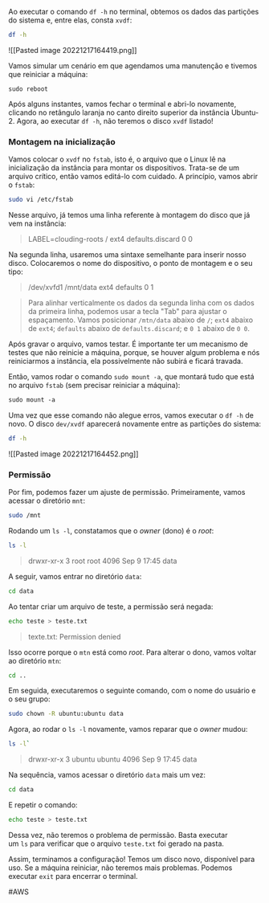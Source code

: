 Ao executar o comando `df -h` no terminal, obtemos os dados das partições do sistema e, entre elas, consta `xvdf`:

```bash
df -h
```

![[Pasted image 20221217164419.png]]

Vamos simular um cenário em que agendamos uma manutenção e tivemos que reiniciar a máquina:

```undefined
sudo reboot
```

Após alguns instantes, vamos fechar o terminal e abri-lo novamente, clicando no retângulo laranja no canto direito superior da instância Ubuntu-2. Agora, ao executar `df -h`, não teremos o disco `xvdf` listado!

### Montagem na inicialização

Vamos colocar o `xvdf` no `fstab`, isto é, o arquivo que o Linux lê na inicialização da instância para montar os dispositivos. Trata-se de um arquivo crítico, então vamos editá-lo com cuidado. A princípio, vamos abrir o `fstab`:

```bash
sudo vi /etc/fstab
```

Nesse arquivo, já temos uma linha referente à montagem do disco que já vem na instância:

> LABEL=clouding-roots / ext4 defaults.discard 0 0

Na segunda linha, usaremos uma sintaxe semelhante para inserir nosso disco. Colocaremos o nome do dispositivo, o ponto de montagem e o seu tipo:

> /dev/xvfd1 /mnt/data ext4 defaults 0 1

> Para alinhar verticalmente os dados da segunda linha com os dados da primeira linha, podemos usar a tecla "Tab" para ajustar o espaçamento. Vamos posicionar `/mtn/data` abaixo de `/`; `ext4` abaixo de `ext4`; `defaults` abaixo de `defaults.discard`; e `0 1` abaixo de `0 0`.

Após gravar o arquivo, vamos testar. É importante ter um mecanismo de testes que não reinicie a máquina, porque, se houver algum problema e nós reiniciarmos a instância, ela possivelmente não subirá e ficará travada.

Então, vamos rodar o comando `sudo mount -a`, que montará tudo que está no arquivo `fstab` (sem precisar reiniciar a máquina):

```css
sudo mount -a
```

Uma vez que esse comando não alegue erros, vamos executar o `df -h` de novo. O disco `dev/xvdf` aparecerá novamente entre as partições do sistema:

```bash
df -h
```

![[Pasted image 20221217164452.png]]

### Permissão

Por fim, podemos fazer um ajuste de permissão. Primeiramente, vamos acessar o diretório `mnt`:

```bash
sudo /mnt
```

Rodando um `ls -l`, constatamos que o _owner_ (dono) é o _root_:

```bash
ls -l
```

> drwxr-xr-x 3 root root 4096 Sep 9 17:45 data

A seguir, vamos entrar no diretório `data`:

```bash
cd data
```

Ao tentar criar um arquivo de teste, a permissão será negada:

```bash
echo teste > teste.txt
```

> texte.txt: Permission denied

Isso ocorre porque o `mtn` está como _root_. Para alterar o dono, vamos voltar ao diretório `mtn`:

```bash
cd ..
```

Em seguida, executaremos o seguinte comando, com o nome do usuário e o seu grupo:

```bash
sudo chown -R ubuntu:ubuntu data
```

Agora, ao rodar o `ls -l` novamente, vamos reparar que o _owner_ mudou:

```bash
ls -l`
```

> drwxr-xr-x 3 ubuntu ubuntu 4096 Sep 9 17:45 data

Na sequência, vamos acessar o diretório `data` mais um vez:

```bash
cd data
```

E repetir o comando:

```bash
echo teste > teste.txt
```

Dessa vez, não teremos o problema de permissão. Basta executar um `ls` para verificar que o arquivo `teste.txt` foi gerado na pasta.

Assim, terminamos a configuração! Temos um disco novo, disponível para uso. Se a máquina reiniciar, não teremos mais problemas. Podemos executar `exit` para encerrar o terminal.

#AWS 